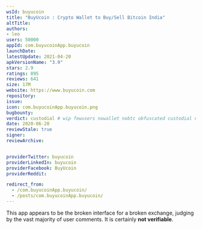 ```yaml
---
wsId: buyucoin
title: "BuyUcoin : Crypto Wallet to Buy/Sell Bitcoin India"
altTitle: 
authors:
- leo
users: 50000
appId: com.buyucoinApp.buyucoin
launchDate: 
latestUpdate: 2021-04-20
apkVersionName: "3.9"
stars: 2.9
ratings: 895
reviews: 641
size: 17M
website: https://www.buyucoin.com
repository: 
issue: 
icon: com.buyucoinApp.buyucoin.png
bugbounty: 
verdict: custodial # wip fewusers nowallet nobtc obfuscated custodial nosource nonverifiable reproducible bounty defunct
date: 2020-06-20
reviewStale: true
signer: 
reviewArchive:


providerTwitter: buyucoin
providerLinkedIn: buyucoin
providerFacebook: BuyUcoin
providerReddit: 

redirect_from:
  - /com.buyucoinApp.buyucoin/
  - /posts/com.buyucoinApp.buyucoin/
---
```



This app appears to be the broken interface for a broken exchange, judging by
the vast majority of user comments. It is certainly **not verifiable**.
